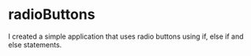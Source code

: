 # radioButtons
I created a simple application that uses radio buttons using if, else if and else statements. 

